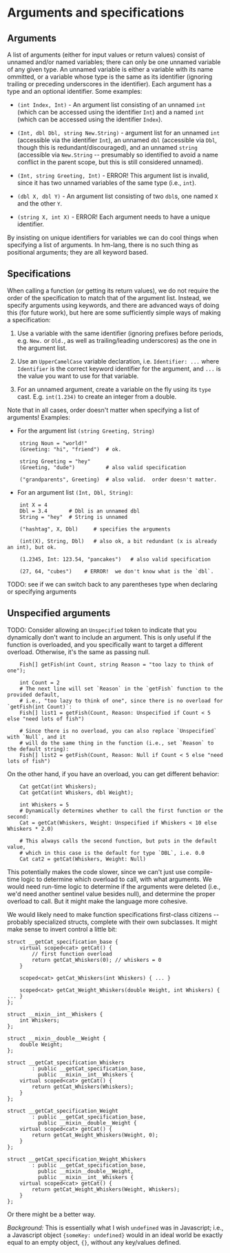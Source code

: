 # Arguments and specifications

## Arguments

A list of arguments (either for input values or return values) consist
of unnamed and/or named variables; there can only be one unnamed variable
of any given type.  An unnamed variable is either a variable with its
name ommitted, or a variable whose type is the same as its identifier
(ignoring trailing or preceding underscores in the identifier).  Each
argument has a type and an optional identifier.  Some examples:

* `(int Index, Int)` - An argument list consisting of an unnamed `int`
  (which can be accessed using the identifier `Int`) and a named `int`
  (which can be accessed using the identifier `Index`).

* `(Int, dbl Dbl, string New.String)` - argument list for an unnamed `int` 
  (accessible via the identifier `Int`), an unnamed `dbl` (accessible via
  `Dbl`, though this is redundant/discouraged), and an unnamed `string` 
  (accessible via `New.String` -- presumably so identified to avoid a name
  conflict in the parent scope, but this is still considered unnamed).

* `(Int, string Greeting, Int)` - ERROR!  This argument list is invalid,
  since it has two unnamed variables of the same type (i.e., `int`).

* `(dbl X, dbl Y)` - An argument list consisting of two `dbl`s, one named
  `X` and the other `Y`.

* `(string X, int X)` - ERROR!  Each argument needs to have a unique
  identifier.

By insisting on unique identifiers for variables we can do cool things
when specifying a list of arguments.  In hm-lang, there is no such thing
as positional arguments; they are all keyword based.


## Specifications

When calling a function (or getting its return values), we do not require
the order of the specification to match that of the argument list.
Instead, we specify arguments using keywords, and there are advanced ways
of doing this (for future work), but here are some sufficiently simple ways 
of making a specification:

1. Use a variable with the same identifier (ignoring prefixes before periods,
   e.g. `New.` or `Old.`, as well as trailing/leading underscores) as the one
   in the argument list.

2. Use an `UpperCamelCase` variable declaration, i.e. `Identifier: ...`
   where `Identifier` is the correct keyword identifier for the argument,
   and `...` is the value you want to use for that variable.

3. For an unnamed argument, create a variable on the fly using its 
   `type` cast.  E.g. `int(1.234)` to create an integer from a double.

Note that in all cases, order doesn't matter when specifying a list 
of arguments!  Examples:

* For the argument list `(string Greeting, String)`

```
    string Noun = "world!"
    (Greeting: "hi", "friend")  # ok.

    string Greeting = "hey"
    (Greeting, "dude")          # also valid specification

    ("grandparents", Greeting)  # also valid.  order doesn't matter.
```

* For an argument list `(Int, Dbl, String)`:

```
    int X = 4
    Dbl = 3.4       # Dbl is an unnamed dbl
    String = "hey"  # String is unnamed

    ("hashtag", X, Dbl)     # specifies the arguments

    (int(X), String, Dbl)   # also ok, a bit redundant (x is already an int), but ok.

    (1.2345, Int: 123.54, "pancakes")   # also valid specification

    (27, 64, "cubes")    # ERROR!  we don't know what is the `dbl`.
```

TODO: see if we can switch back to any parentheses type when declaring or specifying arguments

## Unspecified arguments

TODO:
Consider allowing an `Unspecified` token to indicate that you
dynamically don't want to include an argument.  This is only useful if
the function is overloaded, and you specifically want to target a different
overload.  Otherwise, it's the same as passing null.

```
    Fish[] getFish(int Count, string Reason = "too lazy to think of one");

    int Count = 2
    # The next line will set `Reason` in the `getFish` function to the provided default,
    # i.e., "too lazy to think of one", since there is no overload for `getFish(int Count)`:
    Fish[] list1 = getFish(Count, Reason: Unspecified if Count < 5 else "need lots of fish")

    # Since there is no overload, you can also replace `Unspecified` with `Null`, and it
    # will do the same thing in the function (i.e., set `Reason` to the default string):
    Fish[] list2 = getFish(Count, Reason: Null if Count < 5 else "need lots of fish")
```

On the other hand, if you have an overload, you can get different behavior:

```
    Cat getCat(int Whiskers);
    Cat getCat(int Whiskers, dbl Weight);

    int Whiskers = 5
    # Dynamically determines whether to call the first function or the second:
    Cat = getCat(Whiskers, Weight: Unspecified if Whiskers < 10 else Whiskers * 2.0)

    # This always calls the second function, but puts in the default value,
    # which in this case is the default for type `DBL`, i.e. 0.0
    Cat cat2 = getCat(Whiskers, Weight: Null)
```

This potentially makes the code slower, since we can't just use compile-time logic
to determine which overload to call, with what arguments.  We would need run-time
logic to determine if the arguments were deleted (i.e., we'd need another sentinel
value besides null), and determine the proper overload to call.  But it might make
the language more cohesive.

We would likely need to make function specifications first-class citizens -- probably
specialized structs, complete with their own subclasses.  It might make sense to invert
control a little bit:

```
struct __getCat_specification_base {
    virtual scoped<cat> getCat() {
        // first function overload
        return getCat_Whiskers(0); // whiskers = 0
    }

    scoped<cat> getCat_Whiskers(int Whiskers) { ... }

    scoped<cat> getCat_Weight_Whiskers(double Weight, int Whiskers) { ... }
};

struct __mixin__int__Whiskers {
    int Whiskers;
};

struct __mixin__double__Weight {
    double Weight;
};

struct __getCat_specification_Whiskers
        : public __getCat_specification_base,
          public __mixin__int__Whiskers {
    virtual scoped<cat> getCat() {
        return getCat_Whiskers(Whiskers);
    }
};

struct __getCat_specification_Weight
        : public __getCat_specification_base,
          public __mixin__double__Weight {
    virtual scoped<cat> getCat() {
        return getCat_Weight_Whiskers(Weight, 0);
    }
};

struct __getCat_specification_Weight_Whiskers
        : public __getCat_specification_base,
          public __mixin__double__Weight,
          public __mixin__int__Whiskers {
    virtual scoped<cat> getCat() {
        return getCat_Weight_Whiskers(Weight, Whiskers);
    }
};
```

Or there might be a better way.

*Background:*
This is essentially what I wish `undefined` was in Javascript; i.e., a Javascript object
`{someKey: undefined}` would in an ideal world be exactly equal to an empty object, `{}`,
without any key/values defined.
